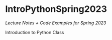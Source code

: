 # IntroPythonSpring2023

*Lecture Notes + Code Examples for Spring 2023*

Introduction to Python Class
